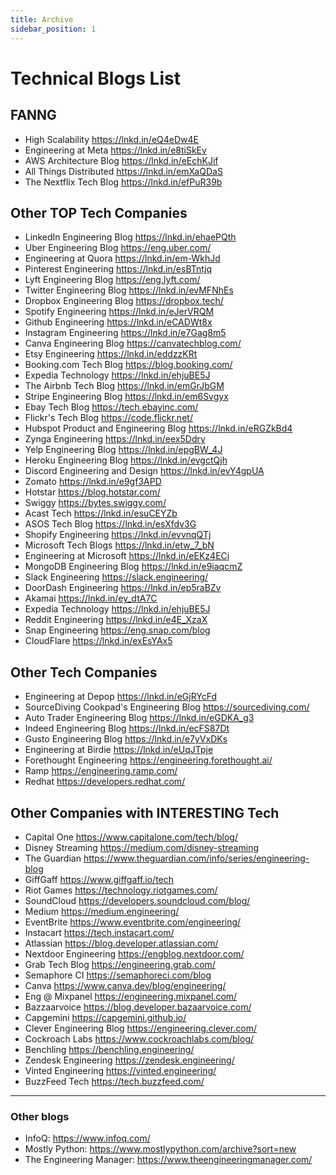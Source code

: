 ```yaml
---
title: Archive
sidebar_position: 1
---
```


# Technical Blogs List

## FANNG

- High Scalability https://lnkd.in/eQ4eDw4E <br/>
- Engineering at Meta https://lnkd.in/e8tiSkEv <br/>
- AWS Architecture Blog https://lnkd.in/eEchKJif <br/>
- All Things Distributed https://lnkd.in/emXaQDaS <br/>
- The Nextflix Tech Blog https://lnkd.in/efPuR39b <br/>

## Other TOP Tech Companies

- LinkedIn Engineering Blog https://lnkd.in/ehaePQth <br/>
- Uber Engineering Blog https://eng.uber.com/ <br/>
- Engineering at Quora https://lnkd.in/em-WkhJd <br/>
- Pinterest Engineering https://lnkd.in/esBTntjq <br/>
- Lyft Engineering Blog https://eng.lyft.com/ <br/>
- Twitter Engineering Blog https://lnkd.in/evMFNhEs <br/>
- Dropbox Engineering Blog https://dropbox.tech/ <br/>
- Spotify Engineering https://lnkd.in/eJerVRQM <br/>
- Github Engineering https://lnkd.in/eCADWt8x <br/>
- Instagram Engineering https://lnkd.in/e7Gag8m5 <br/>
- Canva Engineering Blog https://canvatechblog.com/ <br/>
- Etsy Engineering https://lnkd.in/eddzzKRt <br/>
- Booking.com Tech Blog https://blog.booking.com/ <br/>
- Expedia Technology https://lnkd.in/ehjuBE5J <br/>
- The Airbnb Tech Blog https://lnkd.in/emGrJbGM <br/>
- Stripe Engineering Blog https://lnkd.in/em6Svgyx <br/>
- Ebay Tech Blog https://tech.ebayinc.com/ <br/>
- Flickr's Tech Blog https://code.flickr.net/ <br/>
- Hubspot Product and Engineering Blog https://lnkd.in/eRGZkBd4 <br/>
- Zynga Engineering https://lnkd.in/eex5Ddry <br/>
- Yelp Engineering Blog https://lnkd.in/epgBW_4J <br/>
- Heroku Engineering Blog https://lnkd.in/evgctQjh <br/>
- Discord Engineering and Design https://lnkd.in/evY4gpUA <br/>
- Zomato https://lnkd.in/e9gf3APD <br/>
- Hotstar https://blog.hotstar.com/ <br/>
- Swiggy https://bytes.swiggy.com/ <br/>
- Acast Tech https://lnkd.in/esuCEYZb <br/>
- ASOS Tech Blog https://lnkd.in/esXfdv3G <br/>
- Shopify Engineering https://lnkd.in/evvnqQTj <br/>
- Microsoft Tech Blogs https://lnkd.in/etw_7_bN <br/>
- Engineering at Microsoft https://lnkd.in/eEKz4ECi <br/>
- MongoDB Engineering Blog https://lnkd.in/e9iaqcmZ <br/>
- Slack Engineering https://slack.engineering/ <br/>
- DoorDash Engineering https://lnkd.in/ep5raBZv <br/>
- Akamai https://lnkd.in/ey_dtA7C <br/>
- Expedia Technology https://lnkd.in/ehjuBE5J <br/>
- Reddit Engineering https://lnkd.in/e4E_XzaX <br/>
- Snap Engineering https://eng.snap.com/blog <br/>
- CloudFlare https://lnkd.in/exEsYAx5 <br/>

## Other Tech Companies

- Engineering at Depop https://lnkd.in/eGjRYcFd <br/>
- SourceDiving Cookpad's Engineering Blog https://sourcediving.com/ <br/>
- Auto Trader Engineering Blog https://lnkd.in/eGDKA_g3 <br/>
- Indeed Engineering Blog https://lnkd.in/ecFS87Dt <br/>
- Gusto Engineering Blog https://lnkd.in/e7yVxDKs <br/>
- Engineering at Birdie https://lnkd.in/eUqJTpje <br/>
- Forethought Engineering https://engineering.forethought.ai/ <br/>
- Ramp https://engineering.ramp.com/ <br/>
- Redhat https://developers.redhat.com/ <br/>

## Other Companies with INTERESTING Tech

- Capital One https://www.capitalone.com/tech/blog/ <br/>
- Disney Streaming https://medium.com/disney-streaming <br/>
- The Guardian https://www.theguardian.com/info/series/engineering-blog <br/>
- GiffGaff https://www.giffgaff.io/tech <br/>
- Riot Games https://technology.riotgames.com/ <br/>
- SoundCloud https://developers.soundcloud.com/blog/ <br/>
- Medium https://medium.engineering/ <br/>
- EventBrite https://www.eventbrite.com/engineering/ <br/>
- Instacart https://tech.instacart.com/ <br/>
- Atlassian https://blog.developer.atlassian.com/ <br/>
- Nextdoor Engineering https://engblog.nextdoor.com/ <br/>
- Grab Tech Blog https://engineering.grab.com/ <br/>
- Semaphore CI https://semaphoreci.com/blog <br/>
- Canva https://www.canva.dev/blog/engineering/ <br/>
- Eng @ Mixpanel https://engineering.mixpanel.com/ <br/>
- Bazzaarvoice https://blog.developer.bazaarvoice.com/ <br/>
- Capgemini https://capgemini.github.io/ <br/>
- Clever Engineering Blog https://engineering.clever.com/ <br/>
- Cockroach Labs https://www.cockroachlabs.com/blog/ <br/>
- Benchling https://benchling.engineering/ <br/>
- Zendesk Engineering https://zendesk.engineering/ <br/>
- Vinted Engineering https://vinted.engineering/ <br/>
- BuzzFeed Tech https://tech.buzzfeed.com/ <br/>

---
### Other blogs
- InfoQ: https://www.infoq.com/
- Mostly Python: https://www.mostlypython.com/archive?sort=new
- The Engineering Manager: https://www.theengineeringmanager.com/